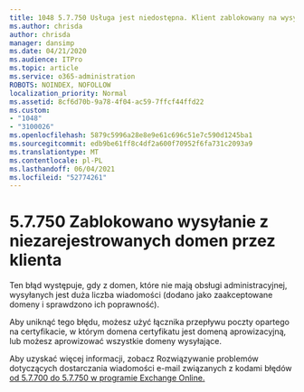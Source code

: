 ```yaml
---
title: 1048 5.7.750 Usługa jest niedostępna. Klient zablokowany na wysyłanie z niezarejestrowanych domen
ms.author: chrisda
author: chrisda
manager: dansimp
ms.date: 04/21/2020
ms.audience: ITPro
ms.topic: article
ms.service: o365-administration
ROBOTS: NOINDEX, NOFOLLOW
localization_priority: Normal
ms.assetid: 8cf6d70b-9a78-4f04-ac59-7ffcf44ffd22
ms.custom:
- "1048"
- "3100026"
ms.openlocfilehash: 5879c5996a28e8e9e61c696c51e7c590d1245ba1
ms.sourcegitcommit: edb9be61ff8c4df2a600f70952f6fa731c2093a9
ms.translationtype: MT
ms.contentlocale: pl-PL
ms.lasthandoff: 06/04/2021
ms.locfileid: "52774261"
---
```

# <a name="57750-client-blocked-from-sending-from-unregistered-domain"></a>5.7.750 Zablokowano wysyłanie z niezarejestrowanych domen przez klienta

Ten błąd występuje, gdy z domen, które nie mają obsługi administracyjnej, wysyłanych jest duża liczba wiadomości (dodano jako zaakceptowane domeny i sprawdzono ich poprawność).

Aby uniknąć tego błędu, możesz użyć łącznika przepływu poczty opartego na certyfikacie, w którym domena certyfikatu jest domeną aprowizacyjną, lub możesz aprowizować wszystkie domeny wysyłające.

Aby uzyskać więcej informacji, zobacz Rozwiązywanie problemów dotyczących dostarczania wiadomości e-mail związanych z kodami błędów [od 5.7.700 do 5.7.750 w programie Exchange Online.](https://go.microsoft.com/fwlink/?linkid=2164955)